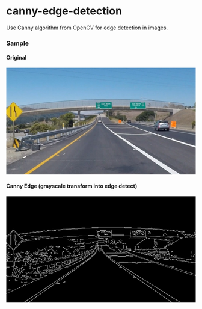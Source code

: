 # canny-edge-detection

Use Canny algorithm from OpenCV for edge detection in images.

### Sample

#### Original 

![exit-ramp](https://github.com/chakrakan/canny-edge-detection/blob/master/images/exit-ramp.jpg)

#### Canny Edge (grayscale transform into edge detect)

![edge-exitramp](https://github.com/chakrakan/canny-edge-detection/blob/master/images/edges-exitramp.jpg)
